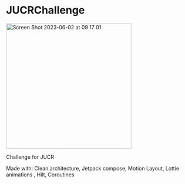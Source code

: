 # JUCRChallenge

<img width="341" alt="Screen Shot 2023-06-02 at 09 17 01" src="https://github.com/rafaelaltamirano/JUCRChallenge/assets/53957022/fa1799a0-b1c8-43b8-8606-68fede2aee4f">


Challenge for JUCR 

Made with:
Clean architecture,
Jetpack compose,
Motion Layout,
Lottie animations ,
Hilt,
Coroutines

